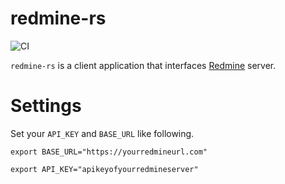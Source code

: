 # redmine-rs
![CI](https://github.com/chansuke/redmine-rs/workflows/CI/badge.svg)

`redmine-rs` is a client application that interfaces [Redmine](https://www.redmine.org/) server.

# Settings
Set your `API_KEY` and `BASE_URL` like following.

`export BASE_URL="https://yourredmineurl.com"`

`export API_KEY="apikeyofyourredmineserver"`
